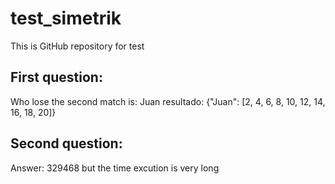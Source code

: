 # test_simetrik
This is GitHub repository for test 

## First question:
Who lose the second match is: Juan
resultado: {"Juan": [2, 4, 6, 8, 10, 12, 14, 16, 18, 20]}

## Second question:
Answer: 329468 but the time excution is very long
